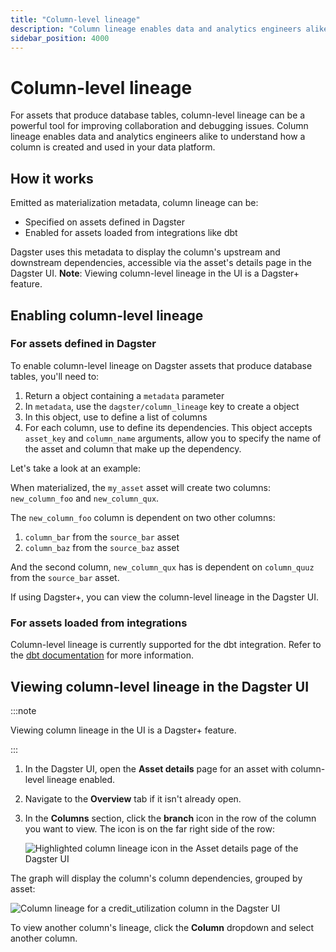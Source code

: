 ```yaml
---
title: "Column-level lineage"
description: "Column lineage enables data and analytics engineers alike to understand how a column is created and used in your data platform."
sidebar_position: 4000
---
```


# Column-level lineage

For assets that produce database tables, column-level lineage can be a powerful tool for improving collaboration and debugging issues. Column lineage enables data and analytics engineers alike to understand how a column is created and used in your data platform.

## How it works

Emitted as materialization metadata, column lineage can be:

- Specified on assets defined in Dagster
- Enabled for assets loaded from integrations like dbt

Dagster uses this metadata to display the column's upstream and downstream dependencies, accessible via the asset's details page in the Dagster UI. **Note**: Viewing column-level lineage in the UI is a Dagster+ feature.

## Enabling column-level lineage

### For assets defined in Dagster

To enable column-level lineage on Dagster assets that produce database tables, you'll need to:

1. Return a <PyObject section="assets" module="dagster" object="MaterializeResult" /> object containing a `metadata` parameter
2. In `metadata`, use the `dagster/column_lineage` key to create a <PyObject section="metadata" module="dagster" object="TableColumnLineage" /> object
3. In this object, use <PyObject section="metadata" module="dagster" object="TableColumnLineage" displayText="TableColumnLineage.deps_by_column" /> to define a list of columns
4. For each column, use <PyObject section="metadata" module="dagster" object="TableColumnDep" /> to define its dependencies. This object accepts `asset_key` and `column_name` arguments, allow you to specify the name of the asset and column that make up the dependency.

Let's take a look at an example:

<CodeExample path="docs_snippets/docs_snippets/concepts/metadata-tags/asset_column_lineage.py" />

When materialized, the `my_asset` asset will create two columns: `new_column_foo` and `new_column_qux`.

The `new_column_foo` column is dependent on two other columns:

1. `column_bar` from the `source_bar` asset
2. `column_baz` from the `source_baz` asset

And the second column, `new_column_qux` has is dependent on `column_quuz` from the `source_bar` asset.

If using Dagster+, you can view the column-level lineage in the Dagster UI.

### For assets loaded from integrations

Column-level lineage is currently supported for the dbt integration. Refer to the [dbt documentation](/integrations/libraries/dbt/reference) for more information.

## Viewing column-level lineage in the Dagster UI

:::note

Viewing column lineage in the UI is a Dagster+ feature.

:::

1. In the Dagster UI, open the **Asset details** page for an asset with column-level lineage enabled.
2. Navigate to the **Overview** tab if it isn't already open.
3. In the **Columns** section, click the **branch** icon in the row of the column you want to view. The icon is on the far right side of the row:

    ![Highlighted column lineage icon in the Asset details page of the Dagster UI](/images/guides/build/assets/metadata-tags/column-lineage-icon.png)

The graph will display the column's column dependencies, grouped by asset:

![Column lineage for a credit_utilization column in the Dagster UI](/images/guides/build/assets/metadata-tags/column-level-lineage.png)

To view another column's lineage, click the **Column** dropdown and select another column.
